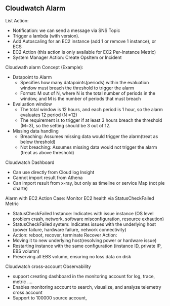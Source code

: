 ## Cloudwatch Alarm

List Action:
- Notification: we can send a message via SNS Topic
- Trigger a lambda (with version).
- Add Autoscaling for an EC2 instance (add 1 or remove 1 instance), or ECS
- EC2 Action (this action is only available for EC2 Per-Instance Metric)
- System Manager Action: Create OpsItem or Incident


Cloudwath alarm Concept (Example):
- Datapoint to Alarm
    - Specifies how many datapoints(periods) within the evaluation window must breach the threshold to trigger the alarm
    - Format: M out of N, where N is the total number of periods in the window, and M is the number of periods that must breach
- Evaluation window
    - The total window is 12 hours, and each period is 1 hour, so the alarm evaluates 12 period (N =12)
    - The requirement is to trigger if at least 3 hours breach the threshold (M=3), so the setting should be 3 out of 12.
- Missing data handling
    - Breaching: Assumes missing data would trigger the alarm(treat as below threshold)
    - Not breaching: Assumes missing data would not trigger the alarm (treat as above threshold)


Cloudwatch Dashboard
- Can use directly from Cloud log Insight
- Cannot import result from Athena
- Can import result from x-ray, but only as timeline or service Map (not pie charte)

Alarm with EC2 Action
Case:
Monitor EC2 health via StatusCheckFailed Metric
- StatusCheckFailed Instance: Indicates with issue instance (OS level problem crash, network, software misconfiguration, resource exhaution)
- StatusCheckFailed system: Indicates issues with the underlying host (power failure, hardware failure, network connectivity)
- Action: reboot, recover, terminate
Recover Action:
- Moving it to new underlying host(resolving power or hardware issue)
- Restarting instance with the same configuration (instance ID, private IP, EBS volumn)
- Preserving all EBS volumn, ensuring no loss data on disk

Cloudwatch cross-account Observability
- support creating dashboard in the monitoring account for log, trace, metric ....
- Enables monitoring account to search, visualize, and analyze telemetry cross account
- Support to 100000 source account, 